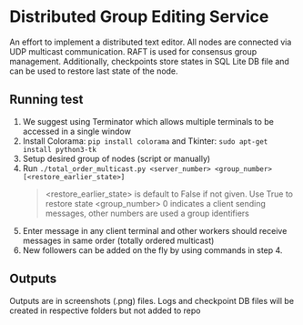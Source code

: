 # Distributed Group Editing Service

An effort to implement a distributed text editor. All nodes are connected via UDP multicast communication. RAFT is used for consensus group management. Additionally, checkpoints store states in SQL Lite DB file and can be used to restore last state of the node.

## Running test
1. We suggest using Terminator which allows multiple terminals to be accessed in a single window
2. Install Colorama: `pip install colorama` and Tkinter: `sudo apt-get install python3-tk`
3. Setup desired group of nodes (script or manually)
4. Run `./total_order_multicast.py <server_number> <group_number> [<restore_earlier_state>]`
    > <restore_earlier_state> is default to False if not given. Use True to restore state
    > <group_number> 0 indicates a client sending messages, other numbers are used a group identifiers
6. Enter message in any client terminal and other workers should receive messages in same order (totally ordered multicast)
7. New followers can be added on the fly by using commands in step 4.

## Outputs
Outputs are in screenshots (.png) files. Logs and checkpoint DB files will be created in respective folders but not added to repo
